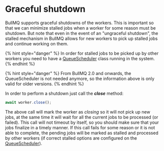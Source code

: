 # Graceful shutdown

BullMQ supports graceful shutdowns of the workers. This is important so that we can minimize stalled jobs when a worker for some reason must be shutdown. But note that even in the event of an "ungraceful shutdown", the stalled mechanism in BullMQ allows for new workers to pick up stalled jobs and continue working on them.

{% hint style="danger" %}
In order for stalled jobs to be picked up by other workers you need to have a [QueueScheduler](https://docs.bullmq.io/guide/queuescheduler) class running in the system.
{% endhint %}

{% hint style="danger" %}
From BullMQ 2.0 and onwards, the QueueScheduler is not needed anymore, so the information above is only valid for older versions.
{% endhint %}

In order to perform a shutdown just call the _**close**_ method:

```typescript
await worker.close();
```

The above call will mark the worker as _closing_ so it will not pick up new jobs, at the same time it will wait for all the current jobs to be processed \(or failed\). This call will not timeout by itself, so you should make sure that your jobs finalize in a timely manner. If this call fails for some reason or it is not able to complete, the pending jobs will be marked as stalled and processed by other workers \(if correct stalled options are configured on the [QueueScheduler](https://api.docs.bullmq.io/interfaces/QueueSchedulerOptions.html)\).

